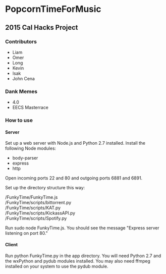 # PopcornTimeForMusic

## 2015 Cal Hacks Project

### Contributors
* Liam
* Omer
* Long
* Kevin
* Isak
* John Cena

### Dank Memes
* 4.0
* EECS Masterrace

### How to use
#### Server
Set up a web server with Node.js and Python 2.7 installed. Install the following Node modules:
* body-parser
* express
* http

Open incoming ports 22 and 80 and outgoing ports 6881 and 6891.

Set up the directory structure this way:  

/FunkyTime/FunkyTime.js  
/FunkyTime/scripts/bittorrent.py  
/FunkyTime/scripts/KAT.py  
/FunkyTime/scripts/KickassAPI.py  
/FunkyTime/scripts/Spotify.py  

Run sudo node FunkyTime.js. You should see the message "Express server listening on port 80."
#### Client
Run python FunkyTime.py in the app directory. You will need Python 2.7 and the wxPython and pydub modules installed. You may also need ffmpeg installed on your system to use the pydub module.
